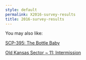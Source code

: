 ```yaml
---
style: default
permalink: X2016-survey-results
title: 2016-survey-results
---
```

You may also like:

[SCP-395: The Bottle Baby](http://scp-wiki.net/scp-395)

[Old Kansas Sector ~ 11: Intermission](http://scp-wiki.net/old-kansas-sector-part-11)
